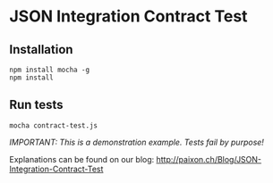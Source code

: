 # JSON Integration Contract Test

Installation
---
    npm install mocha -g
    npm install

Run tests
---
    mocha contract-test.js

*IMPORTANT: This is a demonstration example. Tests fail by purpose!*

Explanations can be found on our blog: http://paixon.ch/Blog/JSON-Integration-Contract-Test
